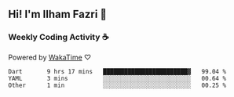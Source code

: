 ## Hi! I'm Ilham Fazri 👋

### Weekly Coding Activity ☕
Powered by [WakaTime](https://wakatime.com/) ♡
<!--START_SECTION:waka-->

```text
Dart       9 hrs 17 mins   ████████████████████████▓   99.04 %
YAML       3 mins          ░░░░░░░░░░░░░░░░░░░░░░░░░   00.64 %
Other      1 min           ░░░░░░░░░░░░░░░░░░░░░░░░░   00.25 %
```

<!--END_SECTION:waka-->
